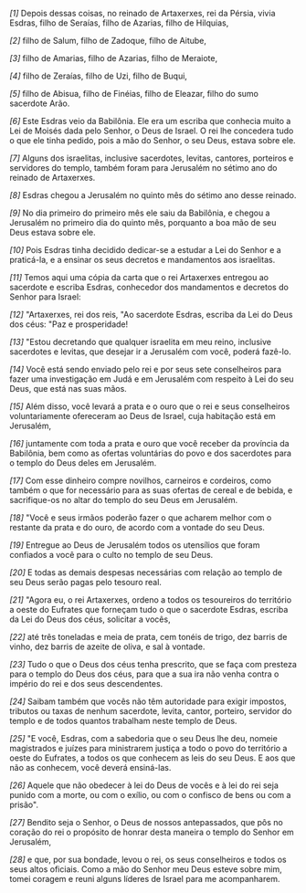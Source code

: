 *[1]* Depois dessas coisas, no reinado de Artaxerxes, rei da Pérsia, vivia Esdras, filho de Seraías, filho de Azarias, filho de Hilquias,

*[2]* filho de Salum, filho de Zadoque, filho de Aitube,

*[3]* filho de Amarias, filho de Azarias, filho de Meraiote,

*[4]* filho de Zeraías, filho de Uzi, filho de Buqui,

*[5]* filho de Abisua, filho de Finéias, filho de Eleazar, filho do sumo sacerdote Arão.

*[6]* Este Esdras veio da Babilônia. Ele era um escriba que conhecia muito a Lei de Moisés dada pelo Senhor, o Deus de Israel. O rei lhe concedera tudo o que ele tinha pedido, pois a mão do Senhor, o seu Deus, estava sobre ele.

*[7]* Alguns dos israelitas, inclusive sacerdotes, levitas, cantores, porteiros e servidores do templo, também foram para Jerusalém no sétimo ano do reinado de Artaxerxes.

*[8]* Esdras chegou a Jerusalém no quinto mês do sétimo ano desse reinado.

*[9]* No dia primeiro do primeiro mês ele saiu da Babilônia, e chegou a Jerusalém no primeiro dia do quinto mês, porquanto a boa mão de seu Deus estava sobre ele.

*[10]* Pois Esdras tinha decidido dedicar-se a estudar a Lei do Senhor e a praticá-la, e a ensinar os seus decretos e mandamentos aos israelitas.

*[11]* Temos aqui uma cópia da carta que o rei Artaxerxes entregou ao sacerdote e escriba Esdras, conhecedor dos mandamentos e decretos do Senhor para Israel:

*[12]* "Artaxerxes, rei dos reis, "Ao sacerdote Esdras, escriba da Lei do Deus dos céus: "Paz e prosperidade!

*[13]* "Estou decretando que qualquer israelita em meu reino, inclusive sacerdotes e levitas, que desejar ir a Jerusalém com você, poderá fazê-lo.

*[14]* Você está sendo enviado pelo rei e por seus sete conselheiros para fazer uma investigação em Judá e em Jerusalém com respeito à Lei do seu Deus, que está nas suas mãos.

*[15]* Além disso, você levará a prata e o ouro que o rei e seus conselheiros voluntariamente ofereceram ao Deus de Israel, cuja habitação está em Jerusalém,

*[16]* juntamente com toda a prata e ouro que você receber da província da Babilônia, bem como as ofertas voluntárias do povo e dos sacerdotes para o templo do Deus deles em Jerusalém.

*[17]* Com esse dinheiro compre novilhos, carneiros e cordeiros, como também o que for necessário para as suas ofertas de cereal e de bebida, e sacrifique-os no altar do templo do seu Deus em Jerusalém.

*[18]* "Você e seus irmãos poderão fazer o que acharem melhor com o restante da prata e do ouro, de acordo com a vontade do seu Deus.

*[19]* Entregue ao Deus de Jerusalém todos os utensílios que foram confiados a você para o culto no templo de seu Deus.

*[20]* E todas as demais despesas necessárias com relação ao templo de seu Deus serão pagas pelo tesouro real.

*[21]* "Agora eu, o rei Artaxerxes, ordeno a todos os tesoureiros do território a oeste do Eufrates que forneçam tudo o que o sacerdote Esdras, escriba da Lei do Deus dos céus, solicitar a vocês,

*[22]* até três toneladas e meia de prata, cem tonéis de trigo, dez barris de vinho, dez barris de azeite de oliva, e sal à vontade.

*[23]* Tudo o que o Deus dos céus tenha prescrito, que se faça com presteza para o templo do Deus dos céus, para que a sua ira não venha contra o império do rei e dos seus descendentes.

*[24]* Saibam também que vocês não têm autoridade para exigir impostos, tributos ou taxas de nenhum sacerdote, levita, cantor, porteiro, servidor do templo e de todos quantos trabalham neste templo de Deus.

*[25]* "E você, Esdras, com a sabedoria que o seu Deus lhe deu, nomeie magistrados e juízes para ministrarem justiça a todo o povo do território a oeste do Eufrates, a todos os que conhecem as leis do seu Deus. E aos que não as conhecem, você deverá ensiná-las.

*[26]* Aquele que não obedecer à lei do Deus de vocês e à lei do rei seja punido com a morte, ou com o exílio, ou com o confisco de bens ou com a prisão".

*[27]* Bendito seja o Senhor, o Deus de nossos antepassados, que pôs no coração do rei o propósito de honrar desta maneira o templo do Senhor em Jerusalém,

*[28]* e que, por sua bondade, levou o rei, os seus conselheiros e todos os seus altos oficiais. Como a mão do Senhor meu Deus esteve sobre mim, tomei coragem e reuni alguns líderes de Israel para me acompanharem.

